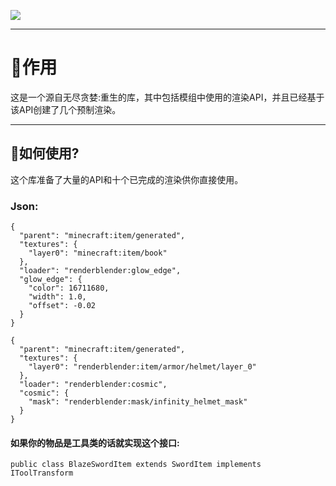 ![](https://media.forgecdn.net/attachments/description/null/description_4cc8a546-1409-4ee8-b1c9-d110b4c91dbc.png)
<br>
***
# 📕作用 <br>
这是一个源自无尽贪婪:重生的库，其中包括模组中使用的渲染API，并且已经基于该API创建了几个预制渲染。
***
## 🔎如何使用? <br>
这个库准备了大量的API和十个已完成的渲染供你直接使用。
### **Json:**
```json5
{
  "parent": "minecraft:item/generated",
  "textures": {
    "layer0": "minecraft:item/book"
  },
  "loader": "renderblender:glow_edge",
  "glow_edge": {
    "color": 16711680,
    "width": 1.0,
    "offset": -0.02
  }
}
```
```json5
{
  "parent": "minecraft:item/generated",
  "textures": {
    "layer0": "renderblender:item/armor/helmet/layer_0"
  },
  "loader": "renderblender:cosmic",
  "cosmic": {
    "mask": "renderblender:mask/infinity_helmet_mask"
  }
}
```
#### 如果你的物品是工具类的话就实现这个接口:
`public class BlazeSwordItem extends SwordItem implements IToolTransform `